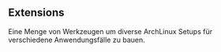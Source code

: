 <!-- region vim modline

vim: set tabstop=4 shiftwidth=4 expandtab:
vim: foldmethod=marker foldmarker=region,endregion:

endregion -->

<!--deDE:Erweiterungen>-->
Extensions
----------

Eine Menge von Werkzeugen um diverse ArchLinux Setups für verschiedene
Anwendungsfälle zu bauen.
